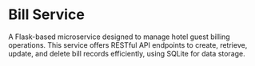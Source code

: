 # Bill Service
A Flask-based microservice designed to manage hotel guest billing operations. This service offers RESTful API endpoints to create, retrieve, update, and delete bill records efficiently, using SQLite for data storage.


